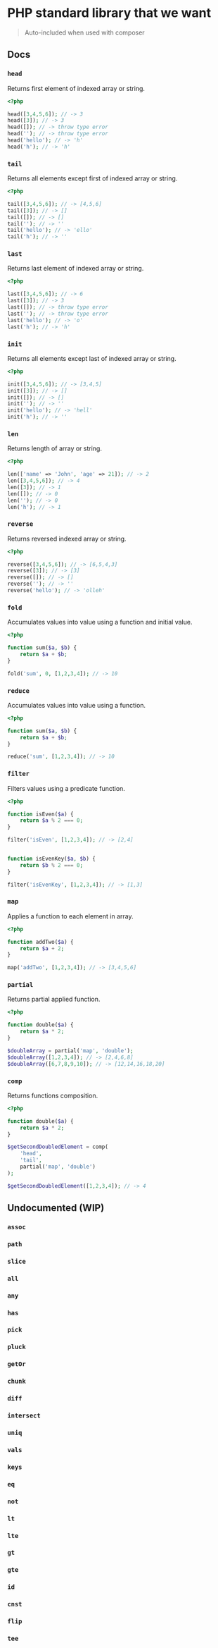# PHP standard library that we want

> Auto-included when used with composer

## Docs

### `head`

Returns first element of indexed array or string.

```php
<?php

head([3,4,5,6]); // -> 3
head([3]); // -> 3
head([]); // -> throw type error
head(''); // -> throw type error
head('hello'); // -> 'h'
head('h'); // -> 'h'
```

### `tail`

Returns all elements except first of indexed array or string.

```php
<?php

tail([3,4,5,6]); // -> [4,5,6]
tail([3]); // -> []
tail([]); // -> []
tail(''); // -> ''
tail('hello'); // -> 'ello'
tail('h'); // -> ''
```

### `last`

Returns last element of indexed array or string.

```php
<?php

last([3,4,5,6]); // -> 6
last([3]); // -> 3
last([]); // -> throw type error
last(''); // -> throw type error
last('hello'); // -> 'o'
last('h'); // -> 'h'
```

### `init`

Returns all elements except last of indexed array or string.

```php
<?php

init([3,4,5,6]); // -> [3,4,5]
init([3]); // -> []
init([]); // -> []
init(''); // -> ''
init('hello'); // -> 'hell'
init('h'); // -> ''
```

### `len`

Returns length of array or string.

```php
<?php

len(['name' => 'John', 'age' => 21]); // -> 2
len([3,4,5,6]); // -> 4
len([3]); // -> 1
len([]); // -> 0
len(''); // -> 0
len('h'); // -> 1
```

### `reverse`

Returns reversed indexed array or string.

```php
<?php

reverse([3,4,5,6]); // -> [6,5,4,3]
reverse([3]); // -> [3]
reverse([]); // -> []
reverse(''); // -> ''
reverse('hello'); // -> 'olleh'
```

### `fold`

Accumulates values into value using a function and initial value.

```php
<?php

function sum($a, $b) {
    return $a + $b;
}

fold('sum', 0, [1,2,3,4]); // -> 10
```

### `reduce`

Accumulates values into value using a function.

```php
<?php

function sum($a, $b) {
    return $a + $b;
}

reduce('sum', [1,2,3,4]); // -> 10
```

### `filter`

Filters values using a predicate function.

```php
<?php

function isEven($a) {
    return $a % 2 === 0;
}

filter('isEven', [1,2,3,4]); // -> [2,4]


function isEvenKey($a, $b) {
    return $b % 2 === 0;
}

filter('isEvenKey', [1,2,3,4]); // -> [1,3]
```

### `map`

Applies a function to each element in array.

```php
<?php

function addTwo($a) {
    return $a + 2;
}

map('addTwo', [1,2,3,4]); // -> [3,4,5,6]
```

### `partial`

Returns partial applied function.

```php
<?php

function double($a) {
    return $a * 2;
}

$doubleArray = partial('map', 'double');
$doubleArray([1,2,3,4]); // -> [2,4,6,8]
$doubleArray([6,7,8,9,10]); // -> [12,14,16,18,20]

```

### `comp`

Returns functions composition.

```php
<?php

function double($a) {
    return $a * 2;
}

$getSecondDoubledElement = comp(
    'head',
    'tail',
    partial('map', 'double')
);

$getSecondDoubledElement([1,2,3,4]); // -> 4
```


## Undocumented (WIP)

### `assoc`
### `path`
### `slice`
### `all`
### `any`
### `has`
### `pick`
### `pluck`
### `getOr`
### `chunk`
### `diff`
### `intersect`
### `uniq`
### `vals`
### `keys`
### `eq`
### `not`
### `lt`
### `lte`
### `gt`
### `gte`
### `id`
### `cnst`
### `flip`
### `tee`
